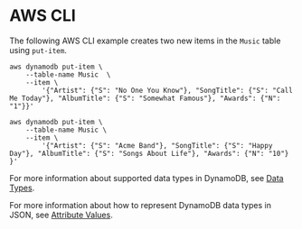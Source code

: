 # AWS CLI<a name="getting-started-step-2-CLI"></a>

The following AWS CLI example creates two new items in the `Music` table using `put-item`\.

```
aws dynamodb put-item \
    --table-name Music  \
    --item \
        '{"Artist": {"S": "No One You Know"}, "SongTitle": {"S": "Call Me Today"}, "AlbumTitle": {"S": "Somewhat Famous"}, "Awards": {"N": "1"}}'

aws dynamodb put-item \
    --table-name Music \
    --item \
        '{"Artist": {"S": "Acme Band"}, "SongTitle": {"S": "Happy Day"}, "AlbumTitle": {"S": "Songs About Life"}, "Awards": {"N": "10"} }'
```

For more information about supported data types in DynamoDB, see [Data Types](https://docs.aws.amazon.com/amazondynamodb/latest/developerguide/HowItWorks.NamingRulesDataTypes.html#HowItWorks.DataTypes)\. 

For more information about how to represent DynamoDB data types in JSON, see [Attribute Values](https://docs.aws.amazon.com/amazondynamodb/latest/APIReference/API_AttributeValue.html)\. 